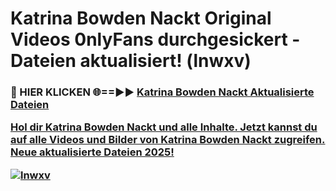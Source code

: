 # Katrina Bowden Nackt Original Videos 0nlyFans durchgesickert - Dateien aktualisiert! (lnwxv)

<h3>🔴 HIER KLICKEN 🌐==►► <a href="https://tinyurl.com/h6vf6nb8" rel="nofollow">Katrina Bowden Nackt Aktualisierte Dateien

Hol dir Katrina Bowden Nackt und alle Inhalte. Jetzt kannst du auf alle Videos und Bilder von Katrina Bowden Nackt zugreifen. Neue aktualisierte Dateien 2025!

[![lnwxv](https://i.imgur.com/sD4kR3V.gif)](https://tinyurl.com/h6vf6nb8)
